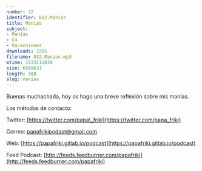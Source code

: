 ```yaml
---
number: 32
identifier: 032.Manias
title: Manias
subject:
- Manías
- C4
- Vacacniones
downloads: 2255
filename: 032.Manias.mp3
mtime: 1533111839
size: 6599631
length: 388
slug: manias
---
```

Buenas muchachada, hoy os hago una breve reflexión sobre mis manías.  

Los métodos de contacto:

Twitter: [https://twitter.com/papa\_friki](https://twitter.com/papa_friki)

Correo: [papafrikipodast@gmail.com](https://archive.org/details/papafrikipodast@gmail.com)

Web: [https://papafriki.gitlab.io/podcast](https://papafriki.gitlab.io/podcast)

Feed Podcast: [http://feeds.feedburner.com/papafriki](http://feeds.feedburner.com/papafriki)